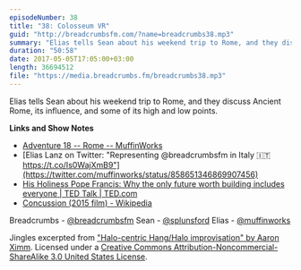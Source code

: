 ```yaml
---
episodeNumber: 38
title: "38: Colosseum VR"
guid: "http://breadcrumbsfm.com/?name=breadcrumbs38.mp3"
summary: "Elias tells Sean about his weekend trip to Rome, and they discuss Ancient Rome, its influence, and some of its high and low points."
duration: "50:58"
date: 2017-05-05T17:05:00+03:00
length: 36694512
file: "https://media.breadcrumbs.fm/breadcrumbs38.mp3"
---
```

Elias tells Sean about his weekend trip to Rome, and they discuss Ancient Rome, its influence, and some of its high and low points.

**Links and Show Notes** 
- [Adventure 18 -- Rome -- MuffinWorks](http://www.muffin.works/blog/2017/05/03/adventure-18-rome/)
- [Elias Lanz on Twitter: "Representing @breadcrumbsfm in Italy 🇮🇹 https://t.co/Is0WajXmB9"](https://twitter.com/muffinworks/status/858651346869907456)
- [ His Holiness Pope Francis: Why the only future worth building includes everyone | TED Talk | TED.com](https://www.ted.com/talks/pope_francis_why_the_only_future_worth_building_includes_everyone)
- [Concussion (2015 film) - Wikipedia](https://en.wikipedia.org/wiki/Concussion_\(2015_film\))

Breadcrumbs - [@breadcrumbsfm](https://twitter.com/breadcrumbsfm) Sean - [@splunsford](https://twitter.com/splunsford) Elias - [@muffinworks](https://twitter.com/muffinworks)

Jingles excerpted from [ "Halo-centric Hang/Halo improvisation" by Aaron Ximm](http://freemusicarchive.org/music/aaron_ximm/handpans_and_the_hang/). Licensed under a [Creative Commons Attribution-Noncommercial-ShareAlike 3.0 United States License](http://creativecommons.org/licenses/by-nc-sa/3.0/us/).